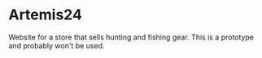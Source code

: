 # Artemis24
Website for a store that sells hunting and fishing gear. This is a prototype and probably won't be used. 
